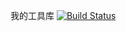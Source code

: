 我的工具库
[![Build Status](https://travis-ci.org/xuxiaohui/xuxh-util.svg?branch=master)](https://travis-ci.org/xuxiaohui/xuxh-util)